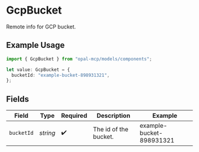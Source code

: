 # GcpBucket

Remote info for GCP bucket.

## Example Usage

```typescript
import { GcpBucket } from "opal-mcp/models/components";

let value: GcpBucket = {
  bucketId: "example-bucket-898931321",
};
```

## Fields

| Field                    | Type                     | Required                 | Description              | Example                  |
| ------------------------ | ------------------------ | ------------------------ | ------------------------ | ------------------------ |
| `bucketId`               | *string*                 | :heavy_check_mark:       | The id of the bucket.    | example-bucket-898931321 |